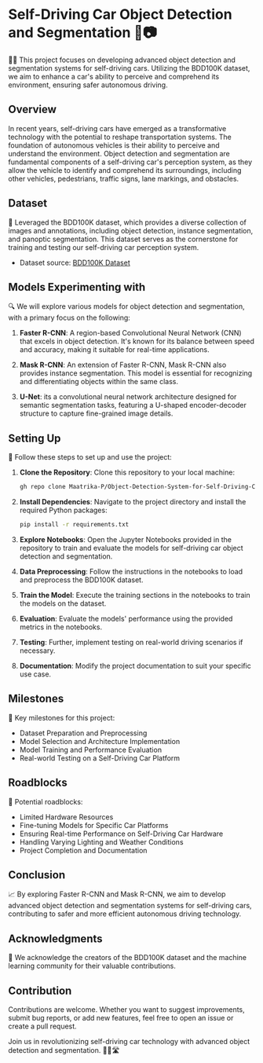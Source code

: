 # Self-Driving Car Object Detection and Segmentation 🚗📷

🚗💡 This project focuses on developing advanced object detection and segmentation systems for self-driving cars. Utilizing the BDD100K dataset, we aim to enhance a car's ability to perceive and comprehend its environment, ensuring safer autonomous driving.

## Overview

In recent years, self-driving cars have emerged as a transformative technology with the potential to reshape transportation systems. The foundation of autonomous vehicles is their ability to perceive and understand the environment. Object detection and segmentation are fundamental components of a self-driving car's perception system, as they allow the vehicle to identify and comprehend its surroundings, including other vehicles, pedestrians, traffic signs, lane markings, and obstacles.

## Dataset

📂 Leveraged the BDD100K dataset, which provides a diverse collection of images and annotations, including object detection, instance segmentation, and panoptic segmentation. This dataset serves as the cornerstone for training and testing our self-driving car perception system.

- Dataset source: [BDD100K Dataset](https://bdd-data.berkeley.edu/)

## Models Experimenting with 

🔍 We will explore various models for object detection and segmentation, with a primary focus on the following:

1. **Faster R-CNN**: A region-based Convolutional Neural Network (CNN) that excels in object detection. It's known for its balance between speed and accuracy, making it suitable for real-time applications.

2. **Mask R-CNN**: An extension of Faster R-CNN, Mask R-CNN also provides instance segmentation. This model is essential for recognizing and differentiating objects within the same class.

3. **U-Net**: its a convolutional neural network architecture designed for semantic segmentation tasks, featuring a U-shaped encoder-decoder structure to capture fine-grained image details.

## Setting Up

🚀 Follow these steps to set up and use the project:

1. **Clone the Repository**: Clone this repository to your local machine:

   ```bash
   gh repo clone Maatrika-P/Object-Detection-System-for-Self-Driving-Cars
   
2. **Install Dependencies**: Navigate to the project directory and install the required Python packages:
   
   ```bash
   pip install -r requirements.txt

3. **Explore Notebooks**: Open the Jupyter Notebooks provided in the repository to train and evaluate the models for self-driving car object detection and segmentation.

4. **Data Preprocessing**: Follow the instructions in the notebooks to load and preprocess the BDD100K dataset.

5. **Train the Model**: Execute the training sections in the notebooks to train the models on the dataset.

6. **Evaluation**: Evaluate the models' performance using the provided metrics in the notebooks.

7. **Testing**: Further, implement testing on real-world driving scenarios if necessary.

8. **Documentation**: Modify the project documentation to suit your specific use case.

## Milestones

🎯 Key milestones for this project:

- Dataset Preparation and Preprocessing
- Model Selection and Architecture Implementation
- Model Training and Performance Evaluation
- Real-world Testing on a Self-Driving Car Platform

## Roadblocks
🚧 Potential roadblocks:

- Limited Hardware Resources
- Fine-tuning Models for Specific Car Platforms
- Ensuring Real-time Performance on Self-Driving Car Hardware
- Handling Varying Lighting and Weather Conditions
- Project Completion and Documentation

## Conclusion
📈 By exploring Faster R-CNN and Mask R-CNN, we aim to develop advanced object detection and segmentation systems for self-driving cars, contributing to safer and more efficient autonomous driving technology.

## Acknowledgments
🙏 We acknowledge the creators of the BDD100K dataset and the machine learning community for their valuable contributions.


## Contribution
Contributions are welcome. Whether you want to suggest improvements, submit bug reports, or add new features, feel free to open an issue or create a pull request.

Join us in revolutionizing self-driving car technology with advanced object detection and segmentation. 🚗🤖🛣️
